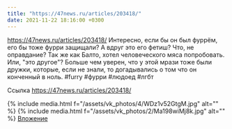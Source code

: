 ```yaml
---
title: "https://47news.ru/articles/203418/"
date: 2021-11-22 18:16:00 +0300
---
```


https://47news.ru/articles/203418/
Интересно, если бы он был фуррём, его бы тоже фурри защищали? А вдруг это его фетиш? Что, не оправдание? Так же как Балто, хотел человеческого мяса попробовать. Или, "это другое"?
Больше чем уверен, что у этой мрази тоже были дружки, которые, если не знали, то догадывались о том что он конченный в ноль.
#furry #фурри #людоед #лгбт


Ссылка
https://47news.ru/articles/203418/

{% include media.html f="/assets/vk_photos/4/WDz1v52GtgM.jpg" alt="" %}
{% include media.html f="/assets/vk_photos/2/Ma198wiMj8k.jpg" alt="" %}
[Вложение](https://47news.ru/articles/203418/)
